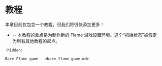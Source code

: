 # 教程

本章目前仅包含一个教程，但我们将很快添加更多！

- [](bare_flame_game.md)-- 本教程的重点是为制作新的 Flame 游戏设置环境。这个“初始状态”被假定为所有其他教程的起点。

```{toctree}
:hidden:

Bare Flame game   <bare_flame_game.md>
```
